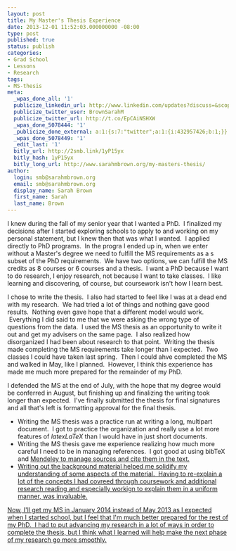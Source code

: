 ```yaml
---
layout: post
title: My Master's Thesis Experience
date: 2013-12-01 11:52:03.000000000 -08:00
type: post
published: true
status: publish
categories:
- Grad School
- Lessons
- Research
tags:
- MS-thesis
meta:
  _wpas_done_all: '1'
  publicize_linkedin_url: http://www.linkedin.com/updates?discuss=&scope=16659755&stype=M&topic=5812956078530777088&type=U&a=BR8h
  publicize_twitter_user: BrownSarahM
  publicize_twitter_url: http://t.co/EpCAiNSHXW
  _wpas_done_5078444: '1'
  _publicize_done_external: a:1:{s:7:"twitter";a:1:{i:432957426;b:1;}}
  _wpas_done_5078449: '1'
  _edit_last: '1'
  bitly_url: http://2smb.link/1yP15yx
  bitly_hash: 1yP15yx
  bitly_long_url: http://www.sarahmbrown.org/my-masters-thesis/
author:
  login: smb@sarahmbrown.org
  email: smb@sarahmbrown.org
  display_name: Sarah Brown
  first_name: Sarah
  last_name: Brown
---
```

I knew during the fall of my senior year that I wanted a PhD.  I finalized my decisions after I started exploring schools to apply to and working on my personal statement, but I knew then that was what I wanted.  I applied directly to PhD programs.  In the progra I ended up in, when we enter without a Master's degree we need to fulfill the MS requirements as a s subset of the PhD requirements.  We have two options, we can fulfill the MS credits as 8 courses or 6 courses and a thesis.  I want a PhD because I want to do research, I enjoy research, not because I want to take classes.  I like learning and discovering, of course, but coursework isn't how I learn best.

I chose to write the thesis.  I also had started to feel like I was at a dead end with my research.  We had tried a lot of things and nothing gave good results.  Nothing even gave hope that a different model would work.  Everything I did said to me that we were asking the wrong type of questions from the data.  I used the MS thesis as an opportunity to write it out and get my advisers on the same page.  I also realized how disorganized I had been about research to that point.  Writing the thesis made completing the MS requirements take longer than I expected.  Two classes I could have taken last spring.  Then I could ahve completed the MS and walked in May, like I planned.  However, I think this experience has made me much more prepared for the remainder of my PhD.

I defended the MS at the end of July, with the hope that my degree would be conferred in August, but finishing up and finalizing the writing took longer than expected.  I've finally submitted the thesis for final signatures and all that's left is formatting approval for the final thesis.


- Writing the MS thesis was a practice run at writing a long, multipart document.  I got to practice the organization and really use a lot more features of $latex LaTeX$ than I would have in just short documents.
- Writing the MS thesis gave me experience realizing how much more careful I need to be in managing references.  I got good at using bibTeX and <a title="Mendeley" href="http://www.mendeley.com/" target="_blank">Mendeley to manage sources and cite them in the text.
- Writing out the background material helped me solidify my understanding of some aspects of the material.  Having to re-explain a lot of the concepts I had covreed through coursework and additional research reading and especially workign to explain them in a uniform manner, was invaluable.

Now, I'll get my MS in January 2014 instead of May 2013 as I expected when I started school, but I feel that I'm much better prepared for the rest of my PhD.  I had to put advancing my research in a lot of ways in order to complete the thesis, but I think what I learned will help make the next phase of my research go more smoothly.

